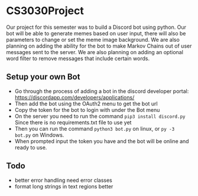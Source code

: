 # CS3030Project
Our project for this semester was to build a Discord bot using python. Our bot will be able to generate memes based on user input, there will also be parameters to change or set the meme image background. We are also planning on adding the ability for the bot to make Markov Chains out of user messages sent to the server. We are also planning on adding an optional word filter to remove messages that include certain words.

## Setup your own Bot
- Go through the process of adding a bot in the discord developer portal: https://discordapp.com/developers/applications/
- Then add the bot using the OAuth2 menu to get the bot url
- Copy the token for the bot to login with under the Bot menu 
- On the server you need to run the command `pip3 install discord.py` Since there is no requirements.txt file to use yet
- Then you can run the command `python3 bot.py` on linux, or `py -3 bot.py` on Windows.
- When prompted input the token you have and the bot will be online and ready to use.


## Todo
* better error handling need error classes
* format long strings in text regions better
